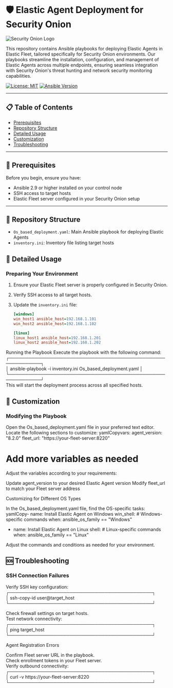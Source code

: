 # 🛡️ Elastic Agent Deployment for Security Onion 

![Security Onion Logo][logo]

[logo]:https://private-user-images.githubusercontent.com/127058080/353984634-bea2f232-053c-429e-8910-89ba34560917.png?jwt=eyJhbGciOiJIUzI1NiIsInR5cCI6IkpXVCJ9.eyJpc3MiOiJnaXRodWIuY29tIiwiYXVkIjoicmF3LmdpdGh1YnVzZXJjb250ZW50LmNvbSIsImtleSI6ImtleTUiLCJleHAiOjE3MjI0NTc4NTQsIm5iZiI6MTcyMjQ1NzU1NCwicGF0aCI6Ii8xMjcwNTgwODAvMzUzOTg0NjM0LWJlYTJmMjMyLTA1M2MtNDI5ZS04OTEwLTg5YmEzNDU2MDkxNy5wbmc_WC1BbXotQWxnb3JpdGhtPUFXUzQtSE1BQy1TSEEyNTYmWC1BbXotQ3JlZGVudGlhbD1BS0lBVkNPRFlMU0E1M1BRSzRaQSUyRjIwMjQwNzMxJTJGdXMtZWFzdC0xJTJGczMlMkZhd3M0X3JlcXVlc3QmWC1BbXotRGF0ZT0yMDI0MDczMVQyMDI1NTRaJlgtQW16LUV4cGlyZXM9MzAwJlgtQW16LVNpZ25hdHVyZT0zMjYwYWFiYmE2OWViYzZhNmU5NjU2OTI4YzA0NmYxYWQ4YTQxYzNkYTA2ZDUwMzgzMjk3NTU4YmE2NWI1ODA5JlgtQW16LVNpZ25lZEhlYWRlcnM9aG9zdCZhY3Rvcl9pZD0wJmtleV9pZD0wJnJlcG9faWQ9MCJ9._-oggnecmhBv0FWWjSxyXVFPaVsDtKrQrC8t2-E8KoU "Security Onion Logo"

This repository contains Ansible playbooks for deploying Elastic Agents in Elastic Fleet, tailored specifically for Security Onion environments. Our playbooks streamline the installation, configuration, and management of Elastic Agents across multiple endpoints, ensuring seamless integration with Security Onion's threat hunting and network security monitoring capabilities.

[![License: MIT](https://img.shields.io/badge/License-MIT-yellow.svg)](https://opensource.org/licenses/MIT)
[![Ansible Version](https://img.shields.io/badge/Ansible-2.9+-green.svg)](https://www.ansible.com/)

---

## 📋 Table of Contents

- [Prerequisites](https://github.com/ranimhassine/elastic-agent-security-onion-deployment/blob/main/README.md#-prerequisites)
- [Repository Structure](https://github.com/ranimhassine/elastic-agent-security-onion-deployment/blob/main/README.md#-repository-structure)
- [Detailed Usage](https://github.com/ranimhassine/elastic-agent-security-onion-deployment/blob/main/README.md#-detailed-usage)
- [Customization](https://github.com/ranimhassine/elastic-agent-security-onion-deployment/blob/main/README.md#-customization)
- [Troubleshooting](https://github.com/ranimhassine/elastic-agent-security-onion-deployment/blob/main/README.md#-troubleshooting)

---

## 🔧 Prerequisites

Before you begin, ensure you have:

- Ansible 2.9 or higher installed on your control node
- SSH access to target hosts
- Elastic Fleet server configured in your Security Onion setup

---

## 📁 Repository Structure


- `Os_based_deployment.yaml`: Main Ansible playbook for deploying Elastic Agents
- `inventory.ini`: Inventory file listing target hosts

## 📘 Detailed Usage

### Preparing Your Environment

1. Ensure your Elastic Fleet server is properly configured in Security Onion.

2. Verify SSH access to all target hosts.

3. Update the `inventory.ini` file:
   ```ini
   [windows]
   win_host1 ansible_host=192.168.1.101
   win_host2 ansible_host=192.168.1.102

   [linux]
   linux_host1 ansible_host=192.168.1.201
   linux_host2 ansible_host=192.168.1.202
Running the Playbook
Execute the playbook with the following command:  
┌────────────────────────────────────────────────────────────┐  
│ ansible-playbook -i inventory.ini Os_based_deployment.yaml │  
└────────────────────────────────────────────────────────────┘  
This will start the deployment process across all specified hosts.

## 🔧 Customization
### Modifying the Playbook

Open the Os_based_deployment.yaml file in your preferred text editor.
Locate the following sections to customize:
yamlCopyvars:
  agent_version: "8.2.0"
  fleet_url: "https://your-fleet-server:8220"
  # Add more variables as needed

Adjust the variables according to your requirements:

Update agent_version to your desired Elastic Agent version
Modify fleet_url to match your Fleet server address



Customizing for Different OS Types

In the Os_based_deployment.yaml file, find the OS-specific tasks:
yamlCopy- name: Install Elastic Agent on Windows
  win_shell: # Windows-specific commands
  when: ansible_os_family == "Windows"

- name: Install Elastic Agent on Linux
  shell: # Linux-specific commands
  when: ansible_os_family == "Linux"

Adjust the commands and conditions as needed for your environment.

## 🆘 Troubleshooting
### SSH Connection Failures

Verify SSH key configuration:  
┌─────────────────────────────────────────────┐  
│ ssh-copy-id user@target_host                 
└─────────────────────────────────────────────┘  

Check firewall settings on target hosts.  
Test network connectivity:  
┌─────────────────────────────────────────────┐  
│ ping target_host                            
└─────────────────────────────────────────────┘  


Agent Registration Errors  

Confirm Fleet server URL in the playbook.  
Check enrollment tokens in your Fleet server.  
Verify outbound connectivity:  
┌─────────────────────────────────────────────┐  
│ curl -v https://your-fleet-server:8220       
└─────────────────────────────────────────────┘  
